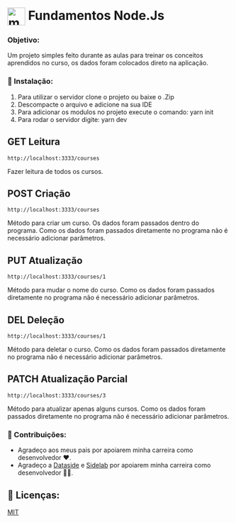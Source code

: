 # <img align="center" alt="marcos-Js" height="40px" width="40px" src="https://cdn.jsdelivr.net/gh/devicons/devicon/icons/nodejs/nodejs-original.svg"/> Fundamentos Node.Js

### Objetivo:
Um projeto simples feito durante as aulas para treinar os conceitos aprendidos no curso, os dados foram colocados direto na aplicação.

### :wrench: Instalação: 
1. Para utilizar o servidor clone o projeto ou baixe o .Zip
2. Descompacte o arquivo e adicione na sua IDE
3. Para adicionar os modulos no projeto execute o comando: yarn init
4. Para rodar o servidor digite: yarn dev
## GET Leitura
```
http://localhost:3333/courses
```
Fazer leitura de todos os cursos.

## POST Criação
```
http://localhost:3333/courses
```
Método para criar um curso. Os dados foram passados dentro do programa. Como os dados foram passados diretamente no programa não é necessário adicionar parâmetros.

## PUT Atualização
```
http://localhost:3333/courses/1
```
Método para mudar o nome do curso. Como os dados foram passados diretamente no programa não é necessário adicionar parâmetros.

## DEL Deleção
```
http://localhost:3333/courses/1
```
Método para deletar o curso. Como os dados foram passados diretamente no programa não é necessário adicionar parâmetros.

## PATCH Atualização Parcial
```
http://localhost:3333/courses/3
```
Método para atualizar apenas alguns cursos. Como os dados foram passados diretamente no programa não é necessário adicionar parâmetros.

### :handshake: Contribuições: 
* Agradeço aos meus pais por apoiarem minha carreira como desenvolvedor ❤.
* Agradeço a [Dataside](https://www.dataside.com.br/) e [Sidelab](https://www.sidelab.com.br/) por apoiarem minha carreira como desenvolvedor 💚💙. 

## :open_book: Licenças: 
[MIT](https://choosealicense.com/licenses/mit/)
